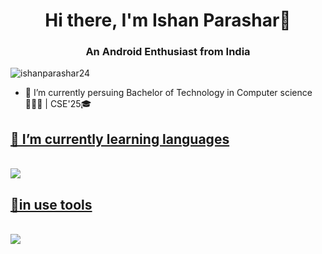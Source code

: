 
 <h1 align="center">Hi there, I'm Ishan Parashar👋</h1>
 <h3 align="center">An Android Enthusiast from India</h3>
<!-- this is profile view count -->
<p align="left"> <img src="https://komarev.com/ghpvc/?username=ishanparashar24&label=Profile%20views&color=0e75b6&style=flat" alt="ishanparashar24" /> </p>

- 🔭 I’m currently persuing Bachelor of Technology in Computer science 👨🏻‍💻 | CSE'25🎓

<div></div>
  <p align="center">
  <a href="https://skillicons.dev">
    <h2>🌱 I’m currently learning languages </h2> <br>
    <img src="https://skillicons.dev/icons?i=kotlin,py,mysql,c&perline=5" />
    <h2>🌱in use tools </h2> <br>
    <img src="https://skillicons.dev/icons?i=git,github,androidstudio,vscode" />
  </a>
</p>
 
<!--
- 👯 I’m looking to collaborate on ...
- 🤔 I’m looking for help with ...
- 💬 Ask me about ...
- 📫 How to reach me: ...
- 😄 Pronouns: ...
- ⚡ Fun fact: **i like poetry ✌🏻**
-->


